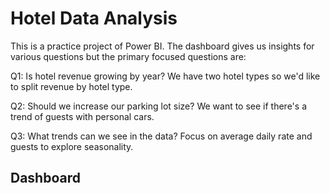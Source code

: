
# Hotel Data Analysis

This is a practice project of Power BI. The dashboard gives us insights for various questions but the primary focused questions are:

Q1: Is hotel revenue growing by year? We have two hotel types so we'd like to split revenue by hotel type.

Q2: Should we increase our parking lot size? We want to see if there's a trend of guests with personal cars.

Q3: What trends can we see in the data? Focus on average daily rate and guests to explore seasonality.


## Dashboard
